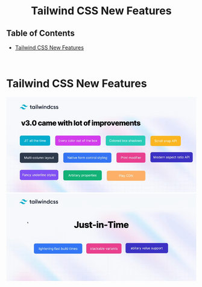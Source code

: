 <br />
 <p align="center">
    <h1 align="center">  Tailwind CSS New Features</h1>
</p>

<!-- TABLE OF CONTENTS -->

## Table of Contents

- [Tailwind CSS New Features](#tailwind-css-new-features)

<br>

# Tailwind CSS New Features

![New Features](./images/tailwindcss-v3.png)
![Just in Time](./images/tailwind-jit.png)

<br>
